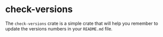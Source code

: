 # check-versions

The `check-versions` crate is a simple crate that will help you
remember to update the versions numbers in your `README.md` file.
